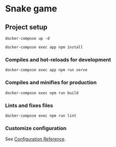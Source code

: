# Snake game

## Project setup
```
docker-compose up -d

docker-compose exec app npm install

```

### Compiles and hot-reloads for development
```
docker-compose exec app npm run serve
```

### Compiles and minifies for production
```
docker-compose exec npm run build
```

### Lints and fixes files
```
docker-compose exec npm run lint
```

### Customize configuration
See [Configuration Reference](https://cli.vuejs.org/config/).
